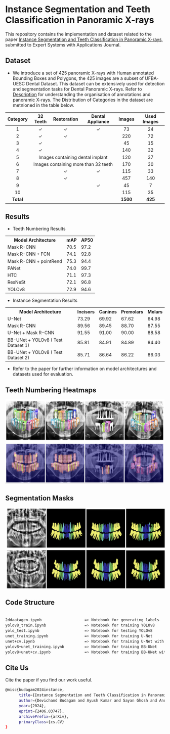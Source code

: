 # Instance Segmentation and Teeth Classification in Panoramic X-rays

This repository contains the implementation and dataset related to the paper [Instance Segmentation and Teeth Classification in Panoramic X-rays](https://arxiv.org/abs/2406.03747), submitted to Expert Systems with Applications Journal.


## Dataset

- We introduce a set of 425 panoramic X-rays with Human annotated Bounding Boxes and Polygons, the 425 images are a subset of UFBA-UESC Dental Dataset. This dataset can be extensively used for detection and segmentation tasks for Dental Panoramic X-rays. Refer to [Description](./Dataset/Dataset_description.pdf) for understanding the organisation of annotations and panoramic X-rays. The Distribution of Categories in the dataset are metnioned in the table below.


<table style="margin-left:auto;margin-right:auto;">
  <thead>
    <tr>
      <th style="text-align:center;">Category</th>
      <th style="text-align:center;">32 Teeth</th>
      <th style="text-align:center;">Restoration</th>
      <th style="text-align:center;">Dental Appliance</th>
      <th style="text-align:center;">Images</th>
      <th style="text-align:center;">Used Images</th>
    </tr>
  </thead>
  <tbody>
    <tr>
      <td style="text-align:center;">1</td>
      <td style="text-align:center;">✓</td>
      <td style="text-align:center;">✓</td>
      <td style="text-align:center;">✓</td>
      <td style="text-align:center;">73</td>
      <td style="text-align:center;">24</td>
    </tr>
    <tr>
      <td style="text-align:center;">2</td>
      <td style="text-align:center;">✓</td>
      <td style="text-align:center;">✓</td>
      <td style="text-align:center;"></td>
      <td style="text-align:center;">220</td>
      <td style="text-align:center;">72</td>
    </tr>
    <tr>
      <td style="text-align:center;">3</td>
      <td style="text-align:center;">✓</td>
      <td style="text-align:center;"></td>
      <td style="text-align:center;"></td>
      <td style="text-align:center;">45</td>
      <td style="text-align:center;">15</td>
    </tr>
    <tr>
      <td style="text-align:center;">4</td>
      <td style="text-align:center;">✓</td>
      <td style="text-align:center;"></td>
      <td style="text-align:center;"></td>
      <td style="text-align:center;">140</td>
      <td style="text-align:center;">32</td>
    </tr>
    <tr>
      <td style="text-align:center;">5</td>
      <td colspan="3" style="text-align:center;">Images containing dental implant</td>
      <td style="text-align:center;">120</td>
      <td style="text-align:center;">37</td>
    </tr>
    <tr>
      <td style="text-align:center;">6</td>
      <td colspan="3" style="text-align:center;">Images containing more than 32 teeth</td>
      <td style="text-align:center;">170</td>
      <td style="text-align:center;">30</td>
    </tr>
    <tr>
      <td style="text-align:center;">7</td>
      <td style="text-align:center;"></td>
      <td style="text-align:center;">✓</td>
      <td style="text-align:center;">✓</td>
      <td style="text-align:center;">115</td>
      <td style="text-align:center;">33</td>
    </tr>
    <tr>
      <td style="text-align:center;">8</td>
      <td style="text-align:center;"></td>
      <td style="text-align:center;">✓</td>
      <td style="text-align:center;"></td>
      <td style="text-align:center;">457</td>
      <td style="text-align:center;">140</td>
    </tr>
    <tr>
      <td style="text-align:center;">9</td>
      <td style="text-align:center;"></td>
      <td style="text-align:center;"></td>
      <td style="text-align:center;">✓</td>
      <td style="text-align:center;">45</td>
      <td style="text-align:center;">7</td>
    </tr>
    <tr>
      <td style="text-align:center;">10</td>
      <td style="text-align:center;"></td>
      <td style="text-align:center;"></td>
      <td style="text-align:center;"></td>
      <td style="text-align:center;">115</td>
      <td style="text-align:center;">35</td>
    </tr>
    <tr>
      <td style="text-align:center;"><strong>Total</strong></td>
      <td style="text-align:center;"></td>
      <td style="text-align:center;"></td>
      <td style="text-align:center;"></td>
      <td style="text-align:center;"><strong>1500</strong></td>
      <td style="text-align:center;"><strong>425</strong></td>
    </tr>
  </tbody>
</table>


## Results

- Teeth Numbering Results 

<table>
  <tr>
    <th>Model Architecture</th>
    <th>mAP</th>
    <th>AP50</th>
  </tr>
  <tr>
    <td>Mask R-CNN</td>
    <td>70.5</td>
    <td>97.2</td>
  </tr>
  <tr>
    <td>Mask R-CNN + FCN</td>
    <td>74.1</td>
    <td>92.8</td>
  </tr>
  <tr>
    <td>Mask R-CNN + pointRend</td>
    <td>75.3</td>
    <td>94.4</td>
  </tr>
  <tr>
    <td>PANet</td>
    <td>74.0</td>
    <td>99.7</td>
  </tr>
  <tr>
    <td>HTC</td>
    <td>71.1</td>
    <td>97.3</td>
  </tr>
  <tr>
    <td>ResNeSt</td>
    <td>72.1</td>
    <td>96.8</td>
  </tr>
  <tr>
    <td>YOLOv8</td>
    <td>72.9</td>
    <td>94.6</td>
  </tr>
</table>

- Instance Segmentation Results

<table>
  <tr>
    <th>Model Architecture</th>
    <th>Incisors</th>
    <th>Canines</th>
    <th>Premolars</th>
    <th>Molars</th>
  </tr>
  <tr>
    <td>U-Net</td>
    <td>73.29</td>
    <td>69.92</td>
    <td>67.62</td>
    <td>64.98</td>
  </tr>
  <tr>
    <td>Mask R-CNN </td>
    <td>89.56</td>
    <td>89.45</td>
    <td>88.70</td>
    <td>87.55</td>
  </tr>
  <tr>
    <td>U-Net + Mask R-CNN </td>
    <td>91.55</td>
    <td>91.00</td>
    <td>90.00</td>
    <td>88.58</td>
  </tr>
  <tr>
    <td>BB-UNet + YOLOv8 ( Test Dataset 1)</td>
    <td>85.81</td>
    <td>84.91</td>
    <td>84.89</td>
    <td>84.40</td>
  </tr>
  <tr>
    <td>BB-UNet + YOLOv8 ( Test Dataset 2)</td>
    <td>85.71</td>
    <td>86.64</td>
    <td>86.22</td>
    <td>86.03</td>
  </tr>
</table>

- Refer to the paper for further information on model architectures and datasets used for evaluation.

## Teeth Numbering Heatmaps
![Teeth Numbering](./imgs/det_res.png)

## Segmentation Masks
![Segmentation Masks](./imgs/seg_res.png)



## Code Structure 
```bash

2ddaatagen.ipynb                   => Notebook for generating labels
yolov8_train.ipynb                 => Notebook for training YOLOv8
yolo_test.ipynb                    => Notebook for testing YOLOv8
unet_training.ipynb                => Notebook for training U-Net
unet+cv.ipynb                      => Notebook for training U-Net with cross validation
yolov8+unet_training.ipynb         => Notebook for training BB-UNet
yolov8+unet+cv.ipynb               => Notebook for training BB-UNet with cross validation
```

## Cite Us
Cite the paper if you find our work useful.
```bash
@misc{budagam2024instance,
      title={Instance Segmentation and Teeth Classification in Panoramic X-rays}, 
      author={Devichand Budagam and Ayush Kumar and Sayan Ghosh and Anuj Shrivastav and Azamat Zhanatuly Imanbayev and Iskander Rafailovich Akhmetov and Dmitrii Kaplun and Sergey Antonov and Artem Rychenkov and Gleb Cyganov and Aleksandr Sinitca},
      year={2024},
      eprint={2406.03747},
      archivePrefix={arXiv},
      primaryClass={cs.CV}
}
```

